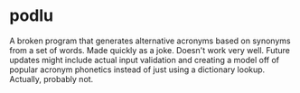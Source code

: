 # podlu
A broken program that generates alternative acronyms based on synonyms from a set of words. Made quickly as a joke. Doesn't work very well.
Future updates might include actual input validation and creating a model off of popular acronym phonetics instead of just using a dictionary lookup.
Actually, probably not.
